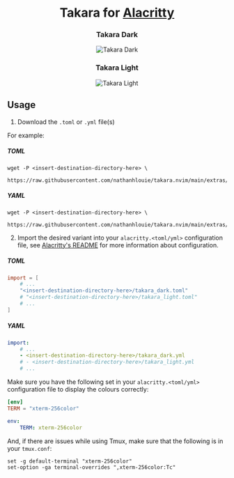<h1 align="center">
    Takara for <a href="https://github.com/alacritty/alacritty">Alacritty</a>
</h1>

<div align="center">
    <h3>Takara Dark</h3><img src="https://github.com/nathanhlouie/takara.nvim/assets/53024905/1ab18ef4-5972-429f-8f83-b5328b785ec8" alt="Takara Dark" style="border-radius:1%" />
    <h3>Takara Light</h3><img src="https://github.com/nathanhlouie/takara.nvim/assets/53024905/8590c270-a6a0-418e-824a-0a99710cf887" alt="Takara Light" style="border-radius:1%" />
</div>

## Usage

1. Download the `.toml` or `.yml` file(s)

For example:
##### TOML
```shell
wget -P <insert-destination-directory-here> \
    https://raw.githubusercontent.com/nathanhlouie/takara.nvim/main/extras/alacritty/toml/takara_<dark/light>.toml
```

##### YAML
```shell
wget -P <insert-destination-directory-here> \
    https://raw.githubusercontent.com/nathanhlouie/takara.nvim/main/extras/alacritty/yaml/takara_<dark/light>.yml
```

2. Import the desired variant into your `alacritty.<toml/yml>` configuration file, see [Alacritty's README](https://github.com/alacritty/alacritty#configuration) for more information about configuration.
##### TOML
```toml
import = [
    # ...
    "<insert-destination-directory-here>/takara_dark.toml"
    # "<insert-destination-directory-here>/takara_light.toml"
    # ...
]
```

##### YAML
```yaml
import:
    # ...
    - <insert-destination-directory-here>/takara_dark.yml
    # - <insert-destination-directory-here>/takara_light.yml
    # ...
```

Make sure you have the following set in your `alacritty.<toml/yml>` configuration file to display the colours correctly:
```toml
[env]
TERM = "xterm-256color"
```
```yaml
env:
    TERM: xterm-256color
```

And, if there are issues while using Tmux, make sure that the following is in your `tmux.conf`:
```
set -g default-terminal "xterm-256color"
set-option -ga terminal-overrides ",xterm-256color:Tc"
```
